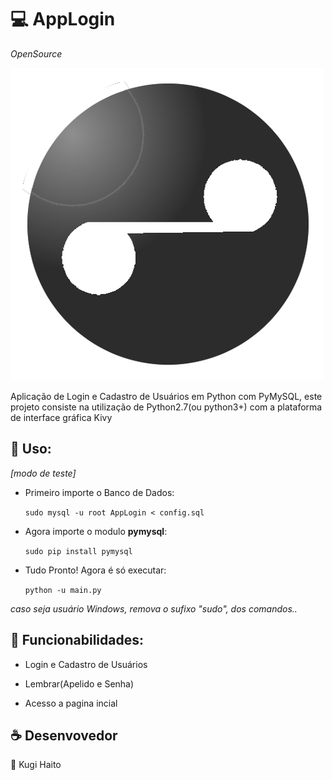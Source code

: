 #  :computer: AppLogin
*OpenSource*

![alt tag](img/icon.png)

Aplicação de Login e Cadastro de Usuários em Python com PyMySQL, este projeto consiste na utilização de Python2.7(ou python3+) com a plataforma de interface gráfica Kivy

## :wave: Uso:
_[modo de teste]_

* Primeiro importe o Banco de Dados:

   ``sudo mysql -u root AppLogin < config.sql``

* Agora importe o modulo **pymysql**:

   ``sudo pip install pymysql``

* Tudo Pronto! Agora é só executar:

   ``python -u main.py``

_caso seja usuário Windows, remova o sufixo "sudo", dos comandos.._

## :wrench: Funcionabilidades:

* Login e Cadastro de Usuários

* Lembrar(Apelido e Senha)

* Acesso a pagina incial

## :coffee: Desenvovedor
   👤 Kugi Haito

